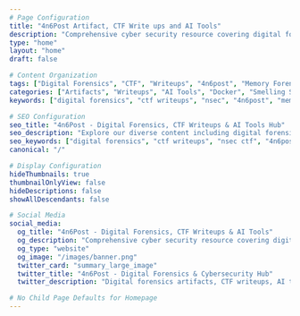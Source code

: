 ```yaml
---
# Page Configuration
title: "4n6Post Artifact, CTF Write ups and AI Tools"
description: "Comprehensive cyber security resource covering digital forensics artifacts, CTF writeups, useful AI tools, and Docker container setups. Expert analysis for DFIR professionals and enthusiasts."
type: "home"
layout: "home"
draft: false

# Content Organization
tags: ["Digital Forensics", "CTF", "Writeups", "4n6post", "Memory Forensics", "AI Tools", "Docker", "Security"]
categories: ["Artifacts", "Writeups", "AI Tools", "Docker", "Smelling Salts"]
keywords: ["digital forensics", "ctf writeups", "nsec", "4n6post", "memory forensics", "Docker", "artifacts", "forensics", "smelling salts", "reviews", "fitness", "supplements", "powerlifting", "strength training", "pre-workout", "ammonia inhalants"]

# SEO Configuration
seo_title: "4n6Post - Digital Forensics, CTF Writeups & AI Tools Hub"
seo_description: "Explore our diverse content including digital forensics artifacts, CTF writeups, AI-powered tools, Docker configurations, and smelling salts reviews for fitness enthusiasts and cybersecurity professionals."
seo_keywords: ["digital forensics", "ctf writeups", "nsec ctf", "4n6post", "memory forensics", "docker forensics", "forensic artifacts", "smelling salts reviews", "fitness supplements", "AI tools", "productivity tools"]
canonical: "/"

# Display Configuration
hideThumbnails: true
thumbnailOnlyView: false
hideDescriptions: false
showAllDescendants: false

# Social Media
social_media:
  og_title: "4n6Post - Digital Forensics, CTF Writeups & AI Tools"
  og_description: "Comprehensive cyber security resource covering digital forensics artifacts, CTF writeups, AI tools, Docker containers, and fitness reviews."
  og_type: "website"
  og_image: "/images/banner.png"
  twitter_card: "summary_large_image"
  twitter_title: "4n6Post - Digital Forensics & Cybersecurity Hub"
  twitter_description: "Digital forensics artifacts, CTF writeups, AI tools, and Docker configurations for cybersecurity professionals."

# No Child Page Defaults for Homepage
---
```

